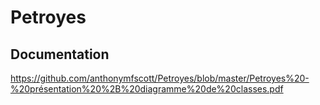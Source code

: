 # Petroyes

## Documentation

https://github.com/anthonymfscott/Petroyes/blob/master/Petroyes%20-%20présentation%20%2B%20diagramme%20de%20classes.pdf

